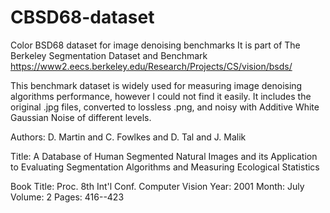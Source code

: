 # CBSD68-dataset
Color BSD68 dataset for image denoising benchmarks 
It is part of The Berkeley Segmentation Dataset and Benchmark https://www2.eecs.berkeley.edu/Research/Projects/CS/vision/bsds/


This benchmark dataset is widely used for measuring image denoising algorithms performance, however I could not find it easily.
It includes the original .jpg files, converted to lossless .png, and noisy with Additive White Gaussian Noise of different levels.

Authors: D. Martin and C. Fowlkes and D. Tal and J. Malik
  
Title: A Database of Human Segmented Natural Images and its Application to Evaluating Segmentation Algorithms and             Measuring Ecological Statistics

Book Title: Proc. 8th Int'l Conf. Computer Vision
Year: 2001
Month: July
Volume: 2
Pages: 416--423
